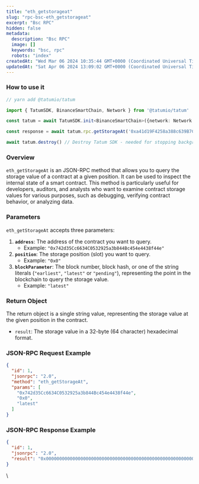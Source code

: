 ```yaml
---
title: "eth_getstorageat"
slug: "rpc-bsc-eth_getstorageat"
excerpt: "Bsc RPC"
hidden: false
metadata: 
  description: "Bsc RPC"
  image: []
  keywords: "bsc, rpc"
  robots: "index"
createdAt: "Wed Mar 06 2024 10:35:44 GMT+0000 (Coordinated Universal Time)"
updatedAt: "Sat Apr 06 2024 13:09:02 GMT+0000 (Coordinated Universal Time)"
---
```




### How to use it



```typescript
// yarn add @tatumio/tatum

import { TatumSDK, BinanceSmartChain, Network } from '@tatumio/tatum'

const tatum = await TatumSDK.init<BinanceSmartChain>({network: Network.BINANCE_SMART_CHAIN})

const response = await tatum.rpc.getStorageAt('0xa41d19F4258a388c639B7CcD938FCE3fb7D05e86', '0x0')

await tatum.destroy() // Destroy Tatum SDK - needed for stopping background jobs
```



### Overview

`eth_getStorageAt` is an JSON-RPC method that allows you to query the storage value of a contract at a given position. It can be used to inspect the internal state of a smart contract. This method is particularly useful for developers, auditors, and analysts who want to examine contract storage values for various purposes, such as debugging, verifying contract behavior, or analyzing data.

### Parameters

`eth_getStorageAt` accepts three parameters:

1. **`address`**: The address of the contract you want to query.
   - Example: `"0x742d35Cc6634C0532925a3b844Bc454e4438f44e"`
2. **`position`**: The storage position (slot) you want to query.
   - Example: `"0x0"`
3. **`blockParameter`**: The block number, block hash, or one of the string literals (`"earliest"`, `"latest"` or `"pending"`), representing the point in the blockchain to query the storage value.
   - Example: `"latest"`

### Return Object

The return object is a single string value, representing the storage value at the given position in the contract.

- `result`: The storage value in a 32-byte (64 character) hexadecimal format.

### JSON-RPC Request Example

```json
{
  "id": 1,
  "jsonrpc": "2.0",
  "method": "eth_getStorageAt",
  "params": [
    "0x742d35Cc6634C0532925a3b844Bc454e4438f44e",
    "0x0",
    "latest"
  ]
}
```

### JSON-RPC Response Example

```json
{
  "id": 1,
  "jsonrpc": "2.0",
  "result": "0x0000000000000000000000000000000000000000000000000000000000000123"
}
```

\\

